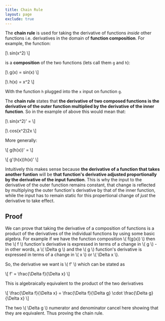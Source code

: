 ```yaml
---
title: Chain Rule
layout: page
exclude: true
---
```


<script type="text/javascript" src="https://cdnjs.cloudflare.com/ajax/libs/mathjax/2.7.0/MathJax.js?config=TeX-AMS_CHTML"></script>

The **chain rule** is used for taking the derivative of functions *inside* other functions i.e. derivatives in the domain of **function composition**. For example, the function:


[\\ sin(x^2) \\]

is a **composition** of the two functions (lets call them `g` and `h`):


[\\ g(x) = sin(x) \\]

[\\ h(x) = x^2 \\]

With the function `h` plugged into the `x` input on function `g`.

The **chain rule** states that **the derivative of two composed functions is the derivative of the outer function multiplied by the derivative of the inner function**. So in the example of above this would mean that:

[\\ sin(x^2)' = \\]

[\\ cos(x^2)2x \\]

More generally:

\\[ g(h(x))' = \\]

\\[ g'(h(x))h(x)' \\]

Intuitively this makes sense because **the derivative of a function that takes another funtion** will be **that function's derivative adjusted proportionally by the derivative of the input function**. This is why the input to the derivative of the outer function remains constant, that change is reflected by multiplying the outer function's derivative by that of the inner function, while the input has to remain static for this propertional change of *just* the derivative to take effect.

## Proof

We can prove that taking the derivative of a composition of functions is a product of the derivatives of the individual functions by using some basic algebra. For example if we have the function composition \\( f(g(x)) \\) then the \\( f \\) function's derivative is expressed in terms of a change in \\( g \\) - in other words, a \\( \Delta g \\) and the \\( g \\) function's derivative is expressed in terms of a change in \\( x \\) or \\( \Delta x \\).

So, the derivative we want is \\( f' \\) which can be stated as

\\[ f' = \frac{\Delta f}{\Delta x} \\]

This is algebraically equivalent to the product of the two derivatives

\\[ \frac{\Delta f}{\Delta x} = \frac{\Delta f}{\Delta g} \cdot \frac{\Delta g}{\Delta x} \\]

The two \\( \Delta g \\) numerator and denominator cancel here showing that they are equivalent. Thus proving the chain rule.